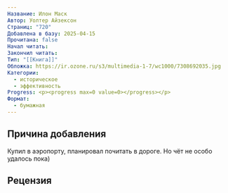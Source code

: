 ```yaml
---
Название: Илон Маск
Автор: Уолтер Айзексон
Страниц: "720"
Добавлена в базу: 2025-04-15
Прочитана: false
Начал читать: 
Закончил читать: 
Тип: "[[Книга]]"
Обложка: https://ir.ozone.ru/s3/multimedia-1-7/wc1000/7308692035.jpg
Категории:
  - историческое
  - эффективность
Progress: <p><progress max=0 value=0></progress></p>
Формат:
  - бумажная
---
```

## Причина добавления

Купил в аэропорту, планировал почитать в дороге. Но чёт не особо удалось пока)

## Рецензия
